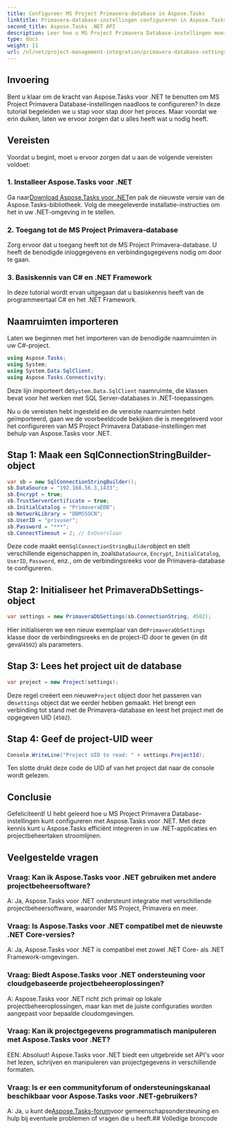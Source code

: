 ```yaml
---
title: Configureer MS Project Primavera-database in Aspose.Tasks
linktitle: Primavera-database-instellingen configureren in Aspose.Tasks
second_title: Aspose.Tasks .NET API
description: Leer hoe u MS Project Primavera Database-instellingen moeiteloos kunt configureren in Aspose.Tasks voor .NET. Stroomlijn uw projectmanagementtaken.
type: docs
weight: 11
url: /nl/net/project-management-integration/primavera-database-settings/
---
```

## Invoering
Bent u klaar om de kracht van Aspose.Tasks voor .NET te benutten om MS Project Primavera Database-instellingen naadloos te configureren? In deze tutorial begeleiden we u stap voor stap door het proces. Maar voordat we erin duiken, laten we ervoor zorgen dat u alles heeft wat u nodig heeft.
## Vereisten
Voordat u begint, moet u ervoor zorgen dat u aan de volgende vereisten voldoet:
### 1. Installeer Aspose.Tasks voor .NET
 Ga naar[Download Aspose.Tasks voor .NET](https://releases.aspose.com/tasks/net/)en pak de nieuwste versie van de Aspose.Tasks-bibliotheek. Volg de meegeleverde installatie-instructies om het in uw .NET-omgeving in te stellen.
### 2. Toegang tot de MS Project Primavera-database
Zorg ervoor dat u toegang heeft tot de MS Project Primavera-database. U heeft de benodigde inloggegevens en verbindingsgegevens nodig om door te gaan.
### 3. Basiskennis van C# en .NET Framework
In deze tutorial wordt ervan uitgegaan dat u basiskennis heeft van de programmeertaal C# en het .NET Framework.

## Naamruimten importeren
Laten we beginnen met het importeren van de benodigde naamruimten in uw C#-project.

```csharp
using Aspose.Tasks;
using System;
using System.Data.SqlClient;
using Aspose.Tasks.Connectivity;

```
 Deze lijn importeert de`System.Data.SqlClient` naamruimte, die klassen bevat voor het werken met SQL Server-databases in .NET-toepassingen.

Nu u de vereisten hebt ingesteld en de vereiste naamruimten hebt geïmporteerd, gaan we de voorbeeldcode bekijken die is meegeleverd voor het configureren van MS Project Primavera Database-instellingen met behulp van Aspose.Tasks voor .NET.
## Stap 1: Maak een SqlConnectionStringBuilder-object
```csharp
var sb = new SqlConnectionStringBuilder();
sb.DataSource = "192.168.56.3,1433";
sb.Encrypt = true;
sb.TrustServerCertificate = true;
sb.InitialCatalog = "PrimaveraEDB";
sb.NetworkLibrary = "DBMSSOCN";
sb.UserID = "privuser";
sb.Password = "***";
sb.ConnectTimeout = 2; // ExOverslaan
```
 Deze code maakt een`SqlConnectionStringBuilder`object en stelt verschillende eigenschappen in, zoals`DataSource`, `Encrypt`, `InitialCatalog`, `UserID`, `Password`, enz., om de verbindingsreeks voor de Primavera-database te configureren.
## Stap 2: Initialiseer het PrimaveraDbSettings-object
```csharp
var settings = new PrimaveraDbSettings(sb.ConnectionString, 4502);
```
 Hier initialiseren we een nieuw exemplaar van de`PrimaveraDbSettings` klasse door de verbindingsreeks en de project-ID door te geven (in dit geval`4502`) als parameters.
## Stap 3: Lees het project uit de database
```csharp
var project = new Project(settings);
```
 Deze regel creëert een nieuwe`Project` object door het passeren van de`settings` object dat we eerder hebben gemaakt. Het brengt een verbinding tot stand met de Primavera-database en leest het project met de opgegeven UID (`4502`).
## Stap 4: Geef de project-UID weer
```csharp
Console.WriteLine("Project UID to read: " + settings.ProjectId);
```
Ten slotte drukt deze code de UID af van het project dat naar de console wordt gelezen.

## Conclusie
Gefeliciteerd! U hebt geleerd hoe u MS Project Primavera Database-instellingen kunt configureren met Aspose.Tasks voor .NET. Met deze kennis kunt u Aspose.Tasks efficiënt integreren in uw .NET-applicaties en projectbeheertaken stroomlijnen.
## Veelgestelde vragen
### Vraag: Kan ik Aspose.Tasks voor .NET gebruiken met andere projectbeheersoftware?
A: Ja, Aspose.Tasks voor .NET ondersteunt integratie met verschillende projectbeheersoftware, waaronder MS Project, Primavera en meer.
### Vraag: Is Aspose.Tasks voor .NET compatibel met de nieuwste .NET Core-versies?
A: Ja, Aspose.Tasks voor .NET is compatibel met zowel .NET Core- als .NET Framework-omgevingen.
### Vraag: Biedt Aspose.Tasks voor .NET ondersteuning voor cloudgebaseerde projectbeheeroplossingen?
A: Aspose.Tasks voor .NET richt zich primair op lokale projectbeheeroplossingen, maar kan met de juiste configuraties worden aangepast voor bepaalde cloudomgevingen.
### Vraag: Kan ik projectgegevens programmatisch manipuleren met Aspose.Tasks voor .NET?
EEN: Absoluut! Aspose.Tasks voor .NET biedt een uitgebreide set API's voor het lezen, schrijven en manipuleren van projectgegevens in verschillende formaten.
### Vraag: Is er een communityforum of ondersteuningskanaal beschikbaar voor Aspose.Tasks voor .NET-gebruikers?
 A: Ja, u kunt de[Aspose.Tasks-forum](https://forum.aspose.com/c/tasks/15)voor gemeenschapsondersteuning en hulp bij eventuele problemen of vragen die u heeft.## Volledige broncode